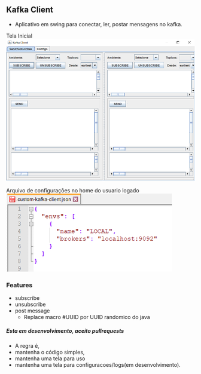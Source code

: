 ## Kafka Client

* Aplicativo em swing para conectar, ler, postar mensagens no kafka.

Tela Inicial
![](./docs/kafka-client.PNG)

Arquivo de configurações no home do usuario logado
![](./docs/config.PNG)

### Features
* subscribe
* unsubscribe
* post message
  * Replace macro #UUID por UUID randomico do java

##### Esta em desenvolvimento, aceito pullrequests
* A regra é, 
* mantenha o código simples, 
* mantenha uma tela para uso 
* mantenha uma tela para configuracoes/logs(em desenvolvimento).

